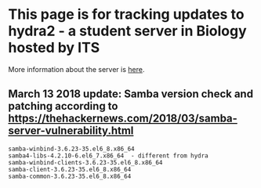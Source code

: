# This page is for tracking updates to hydra2 - a student server in Biology hosted by ITS

More information about the server is [here](https://github.com/Pomona-ITS/hpc/blob/0bade9fcc07f80f644ac345d5bbd3d1fe3f86a85/discovery/biology/hydra2.pomona.edu.md).

## March 13 2018 update: Samba version check and patching according to https://thehackernews.com/2018/03/samba-server-vulnerability.html

```
samba-winbind-3.6.23-35.el6_8.x86_64
samba4-libs-4.2.10-6.el6_7.x86_64  - different from hydra
samba-winbind-clients-3.6.23-35.el6_8.x86_64
samba-client-3.6.23-35.el6_8.x86_64
samba-common-3.6.23-35.el6_8.x86_64
```
